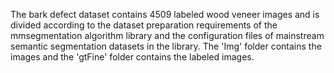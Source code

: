 The bark defect dataset contains 4509 labeled wood veneer images and is divided according to the dataset preparation requirements of the mmsegmentation algorithm library and the configuration files of mainstream semantic segmentation datasets in the library. The 'Img' folder contains the images and the 'gtFine' folder contains the labeled images.
